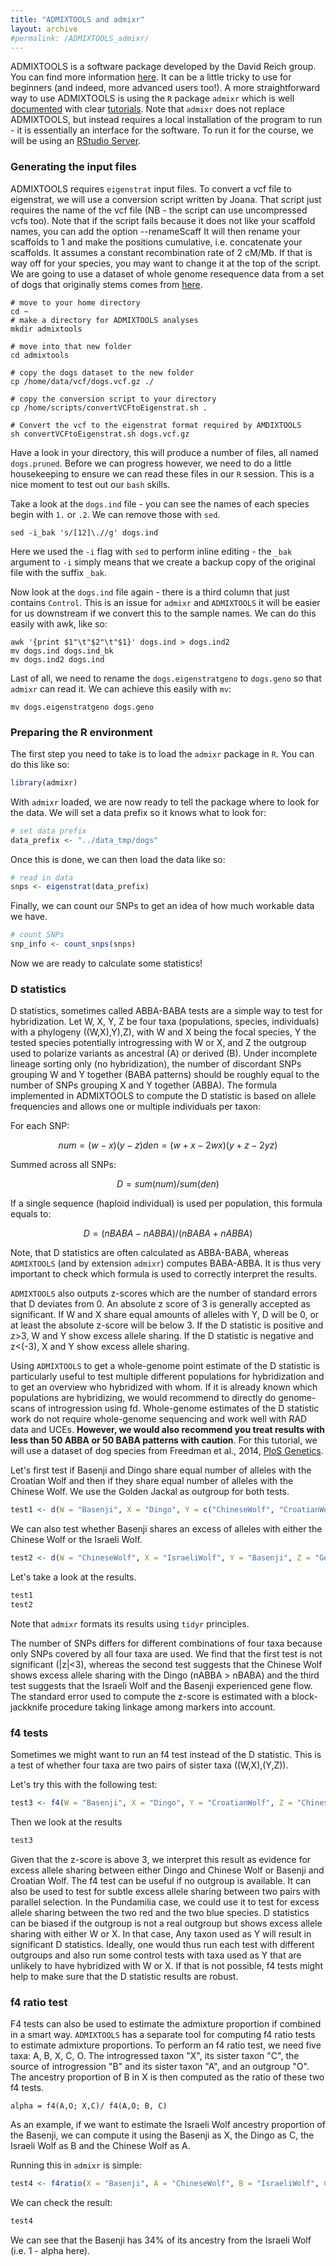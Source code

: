 ```yaml
---
title: "ADMIXTOOLS and admixr"
layout: archive
#permalink: /ADMIXTOOLS_admixr/
---
```


ADMIXTOOLS is a software package developed by the David Reich group. You can find more information [here](https://github.com/DReichLab/AdmixTools). It can be a little tricky to use for beginners (and indeed, more advanced users too!). A more straightforward way to use ADMIXTOOLS is using the `R` package `admixr` which is well [documented](https://github.com/bodkan/admixr) with clear [tutorials](https://bodkan.net/admixr/articles/tutorial.html). Note that `admixr` does not replace ADMIXTOOLS, but instead requires a local installation of the program to run - it is essentially an interface for the software. To run it for the course, we will be using an [RStudio Server](https://www.rstudio.com/products/rstudio/download-server/).

### Generating the input files

ADMIXTOOLS requires `eigenstrat` input files. To convert a vcf file to eigenstrat, we will use a conversion script written by Joana. That script just requires the name of the vcf file (NB - the script can use uncompressed vcfs too).  Note that if the script fails because it does not like your scaffold names, you can add the option --renameScaff
It will then rename your scaffolds to 1 and make the positions cumulative, i.e. concatenate your scaffolds. It assumes a constant recombination rate of 2 cM/Mb. If that is way off for your species, you may want to change it at the top of the script. We are going to use a dataset of whole genome resequence data from a set of dogs that originally stems comes from [here](https://datadryad.org/resource/doi:10.5061/dryad.sk3p7).

```shell
# move to your home directory
cd ~
# make a directory for ADMIXTOOLS analyses
mkdir admixtools

# move into that new folder
cd admixtools

# copy the dogs dataset to the new folder
cp /home/data/vcf/dogs.vcf.gz ./

# copy the conversion script to your directory
cp /home/scripts/convertVCFtoEigenstrat.sh .

# Convert the vcf to the eigenstrat format required by AMDIXTOOLS
sh convertVCFtoEigenstrat.sh dogs.vcf.gz

```

Have a look in your directory, this will produce a number of files, all named `dogs.pruned`. Before we can progress however, we need to do a little housekeeping to ensure we can read these files in our `R` session. This is a nice moment to test out our `bash` skills.

Take a look at the `dogs.ind` file - you can see the names of each species begin with `1.` or `.2`. We can remove those with `sed`.

```shell
sed -i_bak 's/[12]\.//g' dogs.ind
```

Here we used the `-i` flag with `sed` to perform inline editing - the `_bak` argument to `-i` simply means that we create a backup copy of the original file with the suffix `_bak`.

Now look at the `dogs.ind` file again - there is a third column that just contains `Control`. This is an issue for `admixr` and `ADMIXTOOLS` it will be easier for us downstream if we convert this to the sample names. We can do this easily with awk, like so:

```shell
awk '{print $1"\t"$2"\t"$1}' dogs.ind > dogs.ind2
mv dogs.ind dogs.ind_bk
mv dogs.ind2 dogs.ind
```

Last of all, we need to rename the `dogs.eigenstratgeno` to `dogs.geno` so that `admixr` can read it. We can achieve this easily with `mv`:

```shell
mv dogs.eigenstratgeno dogs.geno
```
### Preparing the R environment

The first step you need to take is to load the `admixr` package in `R`. You can do this like so:

```r
library(admixr)
```

With `admixr` loaded, we are now ready to tell the package where to look for the data. We will set a data prefix so it knows what to look for:

```r
# set data prefix
data_prefix <- "../data_tmp/dogs"
```

Once this is done, we can then load the data like so:

```r
# read in data
snps <- eigenstrat(data_prefix)
```

Finally, we can count our SNPs to get an idea of how much workable data we have.

```r
# count SNPs
snp_info <- count_snps(snps)
```

Now we are ready to calculate some statistics!

### D statistics

D statistics, sometimes called ABBA-BABA tests are a simple way to test for hybridization.  Let W, X, Y, Z be four taxa (populations, species, individuals) with a phylogeny ((W,X),Y),Z), with W and X being the focal species, Y the tested species potentially introgressing with W or X, and Z the outgroup used to polarize variants as ancestral (A) or derived (B). Under incomplete lineage sorting only (no hybridization), the number of discordant SNPs grouping W and Y together (BABA patterns) should be roughly equal to the number of SNPs grouping X and Y together (ABBA). The formula implemented in ADMIXTOOLS to compute the D statistic is based on allele frequencies and allows one or multiple individuals per taxon:

For each SNP:
```math
num = (w − x)(y − z )
den = (w + x − 2wx)(y + z − 2yz )
```

Summed across all SNPs:
```math
D = sum(num) / sum(den)
```

If a single sequence (haploid individual) is used per population, this formula equals to:
```math
D = (nBABA - nABBA) / (nBABA+nABBA)
```

Note, that D statistics are often calculated as ABBA-BABA, whereas `ADMIXTOOLS` (and by extension `admixr`) computes BABA-ABBA. It is thus very important to check which formula is used to correctly interpret the results.

`ADMIXTOOLS` also outputs z-scores which are the number of standard errors that D deviates from 0. An absolute z score of 3 is generally accepted as significant. If W and X share equal amounts of alleles with Y, D will be 0, or at least the absolute z-score will be below 3. If the D statistic is positive and z>3, W and Y show excess allele sharing. If the D statistic is negative and z<(-3), X and Y show excess allele sharing.

Using `ADMIXTOOLS` to get a whole-genome point estimate of the D statistic is particularly useful to test multiple different populations for hybridization and to get an overview who hybridized with whom. If it is already known which populations are hybridizing, we would recommend to directly do genome-scans of introgression using fd. Whole-genome estimates of the D statistic work do not require  whole-genome sequencing and work well with RAD data and UCEs. **However, we would also recommend you treat results with less than 50 ABBA or 50 BABA patterns with caution**. For this tutorial, we will use a dataset of dog species from Freedman et al., 2014, [PloS Genetics](https://journals.plos.org/plosgenetics/article?id=10.1371/journal.pgen.1004016).

Let's first test if Basenji and Dingo share equal number of alleles with the Croatian Wolf and then if they share equal number of alleles with the Chinese Wolf. We use the Golden Jackal as outgroup for both tests.

```r
test1 <- d(W = "Basenji", X = "Dingo", Y = c("ChineseWolf", "CroatianWolf"), Z = "GoldenJackal", data = snps)
```

We can also test whether Basenji shares an excess of alleles with either the Chinese Wolf or the Israeli Wolf.

```r
test2 <- d(W = "ChineseWolf", X = "IsraeliWolf", Y = "Basenji", Z = "GoldenJackal", data = snps)
```

Let's take a look at the results.

```r
test1
test2
```

Note that `admixr` formats its results using `tidyr` principles.

The number of SNPs differs for different combinations of four taxa because only SNPs covered by all four taxa are used. We find that the first test is not significant (\|z\|<3), whereas the second test suggests that the Chinese Wolf shows excess allele sharing with the Dingo (nABBA > nBABA) and the third test suggests that the Israeli Wolf and the Basenji experienced gene flow. The standard error used to compute the z-score is estimated with a block-jackknife procedure taking linkage among markers into account.


### f4 tests

Sometimes we might want to run an f4 test instead of the D statistic. This is a test of whether four taxa are two pairs of sister taxa ((W,X),(Y,Z)).

Let's try this with the following test:

```r
test3 <- f4(W = "Basenji", X = "Dingo", Y = "CroatianWolf", Z = "ChineseWolf", data = snps)
```

Then we look at the results

```r
test3
```

Given that the z-score is above 3, we interpret this result as evidence for excess allele sharing between either Dingo and Chinese Wolf or Basenji and Croatian Wolf. The f4 test can be useful if no outgroup is available. It can also be used to test for subtle excess allele sharing between two pairs with parallel selection. In the Pundamilia case, we could use it to test for excess allele sharing between the two red and the two blue species. D statistics can be biased if the outgroup is not a real outgroup but shows excess allele sharing with either W or X. In that case, Any taxon used as Y will result in significant D statistics. Ideally, one would thus run each test with different outgroups and also run some control tests with taxa used as Y that are unlikely to have hybridized with W or X. If that is not possible, f4 tests might help to make sure that the D statistic results are robust.

### f4 ratio test

F4 tests can also be used to estimate the admixture proportion if combined in a smart way. `ADMIXTOOLS` has a separate tool for computing f4 ratio tests to estimate admixture proportions. To perform an f4 ratio test, we need five taxa: A, B, X, C, O. The introgressed taxon "X", its sister taxon "C", the source of introgression "B" and its sister taxon "A", and an outgroup "O". The ancestry proportion of B in X is then computed as the ratio of these two f4 tests.

```shell
alpha = f4(A,O; X,C)/ f4(A,O; B, C)
```
As an example, if we want to estimate the Israeli Wolf ancestry proportion of the Basenji, we can compute it using the Basenji as X, the Dingo as C, the Israeli Wolf as B and the Chinese Wolf as A.

Running this in `admixr` is simple:

```r
test4 <- f4ratio(X = "Basenji", A = "ChineseWolf", B = "IsraeliWolf", C = "Dingo", O = "GoldenJackal", data = snps)
```
We can check the result:

```r
test4
```

We can see that the Basenji has 34% of its ancestry from the Israeli Wolf (i.e. 1 - alpha here).
